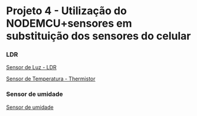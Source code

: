 # Projeto 4 - Utilização do NODEMCU+sensores em substituição dos sensores do celular
### LDR 

[Sensor de Luz - LDR](ldr.md)

[Sensor de Temperatura - Thermistor](thermistor.md)

### Sensor de umidade

[Sensor de umidade](umidade.md)
